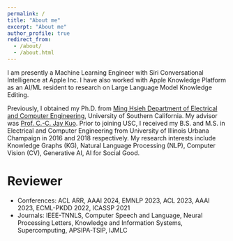```yaml
---
permalink: /
title: "About me"
excerpt: "About me"
author_profile: true
redirect_from: 
  - /about/
  - /about.html
---
```


I am presently a Machine Learning Engineer with Siri Conversational Intelligence at Apple Inc. I have also worked with Apple Knowledge Platform as an AI/ML resident to research on Large Language Model Knowledge Editing.

Previously, I obtained my Ph.D. from [Ming Hsieh Department of Electrical and Computer Engineering](https://minghsiehece.usc.edu/), University of Southern California. My advisor was [Prof. C.-C. Jay Kuo](https://mcl.usc.edu/people/cckuo/). Prior to joining USC, I received my B.S. and M.S. in Electrical and Computer Engineering from University of Illinois Urbana Champaign in 2016 and 2018 respectively. My research interests include Knowledge Graphs (KG), Natural Language Processing (NLP), Computer Vision (CV), Generative AI, AI for Social Good.

Reviewer
======
* Conferences: ACL ARR, AAAI 2024, EMNLP 2023, ACL 2023, AAAI 2023, ECML-PKDD 2022, ICASSP 2021
* Journals: IEEE-TNNLS, Computer Speech and Language, Neural Processing Letters, Knowledge and Information Systems, Supercomputing, APSIPA-TSIP, IJMLC